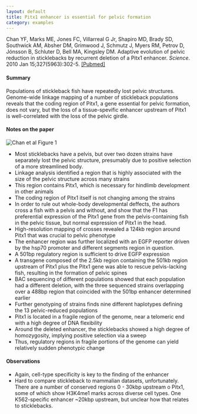 ```yaml
---
layout: default
title: Pitx1 enhancer is essential for pelvic formation
category: examples
---
```


Chan YF, Marks ME, Jones FC, Villarreal G Jr, Shapiro MD, Brady SD, Southwick AM, Absher DM, Grimwood J, Schmutz J, Myers RM, Petrov D, Jónsson B, Schluter D, Bell MA, Kingsley DM. Adaptive evolution of pelvic reduction in sticklebacks by recurrent deletion of a Pitx1 enhancer. _Science_. 2010 Jan 15;327(5963):302-5. <a class="pubmed-link" href="http://www.ncbi.nlm.nih.gov/pubmed/20007865" target="_blank">[Pubmed]</a>

#### Summary
Populations of stickleback fish have repeatedly lost pelvic structures. Genome-wide linkage mapping of a number of stickleback populations reveals that the coding region of Pitx1, a gene essential for pelvic formation, does not vary, but the loss of a tissue-spevific enhancer upstream of Pitx1 is well-correlated with the loss of the pelvic girdle. 

#### Notes on the paper
<img class="examples-image-right" src="{{ site.baseurl }}/images/examples/2010-01-15-pitx1-enhancer-is-essential-for-pelvic-formation_fig1.png" alt="Chan et al Figure 1" title="Chan et al Figure 1" />

* Most sticklebacks have a pelvis, but over two dozen strains have separately lost the pelvic structure, presumably due to positive selection of a more streamlined body.
* Linkage analysis identified a region that is highly associated with the size of the pelvic structure across many strains
* This region contains Pitx1, which is necessary for hindlimb development in other animals
* The coding region of Pitx1 itself is not changing among the strains
* In order to rule out whole-body developmental deffects, the authors cross a fish with a pelvis and without, and show that the F1 has preferential expression of the Pitx1 gene from the pelvis-containing fish in the pelvic tissue, but normal expression of Pitx1 in the head.
* High-resolution mapping of crosses revealed a 124kb region around Pitx1 that was crucial to pelvic phenotype
* The enhancer region was further localized with an EGFP reporter driven by the hsp70 promoter and different segments region in question.
* A 501bp regulatory region is sufficient to drive EGFP expression
* A transgene composed of the 2.5kb region containing the 501kb region upstream of Pitx1 plus the Pitx1 gene was able to rescue pelvis-lacking fish, resulting in the formation of pelvic spines
* BAC sequencing of different populations showed that each population had a different deletion, with the three sequenced strains overlapping over a 488bp region that coincided with the 501bp enhancer determined earlier
* Further genotyping of strains finds nine different haplotypes defining the 13 pelvic-reduced populations
* Pitx1 is located in a fragile region of the genome, near a telomeric end with a high degree of DNA flexibility
* Around the deleted enhancer, the sticklebacks showed a high degree of homozygosity, implying positive selection via a sweep
* Thus, regulatory regions in fragile portions of the genome can yield relatively sudden phenotypic change

#### Observations

* Again, cell-type specificity is key to the finding of the enhancer
* Hard to compare stickleback to mammalian datasets, unfortunately. There are a number of conserved regions 0 - 30kbp upstream o Pitx1, some of which show H3K4me1 marks across diverse cell types. One K562-specific enhancer ~20kbp upstream, but unclear how that relates to sticklebacks.
